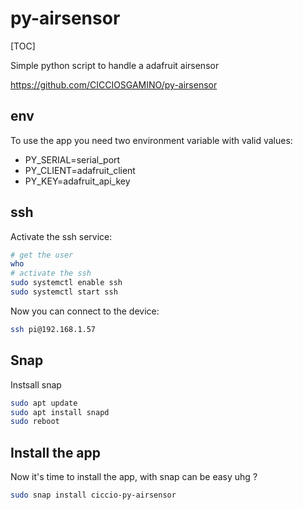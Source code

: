 py-airsensor
============
[TOC]

Simple python script to handle a adafruit airsensor 

https://github.com/CICCIOSGAMINO/py-airsensor

## env 
To use the app you need two environment variable with valid values: 

+ PY_SERIAL=serial_port
+ PY_CLIENT=adafruit_client
+ PY_KEY=adafruit_api_key

## ssh 
Activate the ssh service:
```bash
# get the user 
who 
# activate the ssh 
sudo systemctl enable ssh
sudo systemctl start ssh 
```

Now you can connect to the device: 
```bash
ssh pi@192.168.1.57 
```

## Snap 
Instsall snap 
```bash
sudo apt update 
sudo apt install snapd 
sudo reboot 
```

## Install the app
Now it's time to install the app, with snap can be easy uhg ? 
```bash
sudo snap install ciccio-py-airsensor
```
